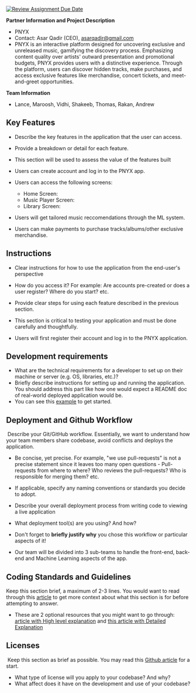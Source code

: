 [![Review Assignment Due Date](https://classroom.github.com/assets/deadline-readme-button-24ddc0f5d75046c5622901739e7c5dd533143b0c8e959d652212380cedb1ea36.svg)](https://classroom.github.com/a/u3U9Ll19)

**Partner Information and Project Description**

* PNYX
* Contact: Asar Qadir (CEO), asarqadir@gmail.com
* PNYX is an interactive platform designed for uncovering exclusive and unreleased music, gamifying the discovery process. Emphasizing content quality over artists' outward presentation and promotional budgets, PNYX provides users with a distinctive experience. Through the platform, users can discover hidden tracks, make purchases, and access exclusive features like merchandise, concert tickets, and meet-and-greet opportunities.

**Team Information**

* Lance, Maroosh, Vidhi, Shakeeb, Thomas, Rakan, Andrew

## Key Features
 * Describe the key features in the application that the user can access.
 * Provide a breakdown or detail for each feature.
 * This section will be used to assess the value of the features built

 * Users can create account and log in to the PNYX app.
 * Users can access the following screens:
    - Home Screen:
    - Music Player Screen:
    - Library Screen:
 * Users will get tailored music reccomendations through the ML system.
 * Users can make payments to purchase tracks/albums/other exclusive merchandise.
​
## Instructions
 * Clear instructions for how to use the application from the end-user's perspective
 * How do you access it? For example: Are accounts pre-created or does a user register? Where do you start? etc. 
 * Provide clear steps for using each feature described in the previous section.
 * This section is critical to testing your application and must be done carefully and thoughtfully.

 * Users will first register their account and log in to the PNYX application.
 
 ## Development requirements
 * What are the technical requirements for a developer to set up on their machine or server (e.g. OS, libraries, etc.)?
 * Briefly describe instructions for setting up and running the application. You should address this part like how one would expect a README doc of real-world deployed application would be.
 * You can see this [example](https://github.com/alichtman/shallow-backup#readme) to get started.
 
 ## Deployment and Github Workflow
​
Describe your Git/GitHub workflow. Essentially, we want to understand how your team members share codebase, avoid conflicts and deploys the application.
​
 * Be concise, yet precise. For example, "we use pull-requests" is not a precise statement since it leaves too many open questions - Pull-requests from where to where? Who reviews the pull-requests? Who is responsible for merging them? etc.
 * If applicable, specify any naming conventions or standards you decide to adopt.
 * Describe your overall deployment process from writing code to viewing a live application
 * What deployment tool(s) are you using? And how?
 * Don't forget to **briefly justify why** you chose this workflow or particular aspects of it!

 * Our team will be divided into 3 sub-teams to handle the front-end, back-end and Machine Learning aspects of the app.

 ## Coding Standards and Guidelines
 Keep this section brief, a maximum of 2-3 lines. You would want to read through this [article](https://www.geeksforgeeks.org/coding-standards-and-guidelines/) to get more context about what this section is for before attempting to answer.
  * These are 2 optional resources that you might want to go through: [article with High level explanation](https://blog.codacy.com/coding-standards-what-are-they-and-why-do-you-need-them/) and [this article with Detailed Explanation](https://google.github.io/styleguide/)
​
 ## Licenses 
​
 Keep this section as brief as possible. You may read this [Github article](https://help.github.com/en/github/creating-cloning-and-archiving-repositories/licensing-a-repository) for a start.
​
 * What type of license will you apply to your codebase? And why?
 * What affect does it have on the development and use of your codebase?
